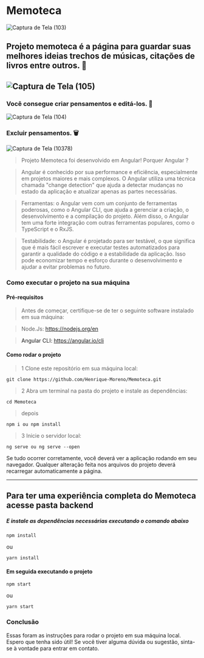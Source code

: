 # Memoteca
![Captura de Tela (103)](https://user-images.githubusercontent.com/88099935/235311827-ef060f57-7cbc-47a9-9866-831acb1a1244.png)

<h2> Projeto memoteca é a página para guardar suas melhores ideias trechos de músicas, citações de livros entre outros. 💭<h2>

![Captura de Tela (105)](https://user-images.githubusercontent.com/88099935/235320975-94ed2fd0-d938-446e-9714-2fbc0b713ce4.png)

<h3> Você consegue criar pensamentos e editá-los. 📝 </h3>

![Captura de Tela (104)](https://user-images.githubusercontent.com/88099935/235320542-a3757e22-d681-4cd1-85d6-29b9c286dcd0.png)

<h3> Excluir pensamentos. 🗑️</h3>

![Captura de Tela (10378)](https://user-images.githubusercontent.com/88099935/235320790-daf92da3-cdf5-4054-b64d-647f688f19a3.png)

> Projeto Memoteca foi desenvolvido em Angular! Porquer Angular ?

> Angular é conhecido por sua performance e eficiência, especialmente em projetos maiores e mais complexos. O Angular utiliza uma técnica chamada "change detection" que ajuda a detectar mudanças no estado da aplicação e atualizar apenas as partes necessárias.

> Ferramentas: o Angular vem com um conjunto de ferramentas poderosas, como o Angular CLI, que ajuda a gerenciar a criação, o desenvolvimento e a compilação do projeto. Além disso, o Angular tem uma forte integração com outras ferramentas populares, como o TypeScript e o RxJS.

> Testabilidade: o Angular é projetado para ser testável, o que significa que é mais fácil escrever e executar testes automatizados para garantir a qualidade do código e a estabilidade da aplicação. Isso pode economizar tempo e esforço durante o desenvolvimento e ajudar a evitar problemas no futuro.

<h3>Como executar o projeto na sua máquina</h3>

<h4>Pré-requisitos</h4>

>Antes de começar, certifique-se de ter o seguinte software instalado em sua máquina:

>Node.Js: <a> https://nodejs.org/en <a/> <br>

>Angular CLI: <a> https://angular.io/cli </a>

<h4> Como rodar o projeto </h4>

> 1 Clone este repositório em sua máquina local:

``
git clone https://github.com/Henrique-Moreno/Memoteca.git
``

> 2 Abra um terminal na pasta do projeto e instale as dependências:

``
cd Memoteca
``
> depois

``
npm i ou npm install
``

> 3 Inicie o servidor local:

``
ng serve ou ng serve --open
``

<p>Se tudo ocorrer corretamente, você deverá ver a aplicação rodando em seu navegador. Qualquer alteração feita nos arquivos do projeto deverá recarregar automaticamente a página. </p>

<hr>

<h2> Para ter uma experiência completa do Memoteca acesse pasta backend </h2>

<h5> E instale as dependências necessárias executando o comando abaixo </h5>

``
npm install
``

ou

``
yarn install
``

<h4> Em seguida executando o projeto </h4>

``
npm start
``

ou

``
yarn start
``

<h3>Conclusão </h3>

<p>Essas foram as instruções para rodar o projeto em sua máquina local. Espero que tenha sido útil! Se você tiver alguma dúvida ou sugestão, sinta-se à vontade para entrar em contato.</p>
